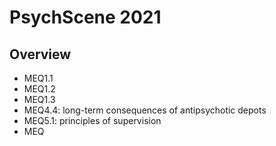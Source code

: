 # PsychScene 2021

## Overview
- MEQ1.1
- MEQ1.2
- MEQ1.3
- MEQ4.4: long-term consequences of antipsychotic depots
- MEQ5.1: principles of supervision
- MEQ






